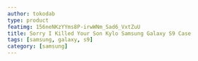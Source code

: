 ```yaml
---
author: tokodab
type: product
featimg: 156neNKzYYms8P-irwWNm_Sad6_VxtZuU
title: Sorry I Killed Your Son Kylo Samsung Galaxy S9 Case
tags: [samsung, galaxy, s9]
category: [samsung]
---
```

